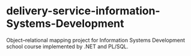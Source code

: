 # delivery-service-information-Systems-Development
Object–relational mapping project for Information Systems Development school course implemented by .NET and PL/SQL. 
